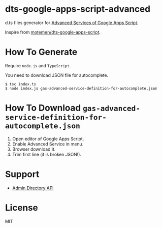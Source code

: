 dts-google-apps-script-advanced
====

d.ts files generator for [Advanced Services of Google Apps Script](https://developers.google.com/apps-script/guides/services/advanced).

Inspire from [motemen/dts-google-apps-script](https://github.com/motemen/dts-google-apps-script).

# How To Generate

Require `node.js` and `TypeScript`.

You need to download JSON file for autocomplete.

```console
$ tsc index.ts
$ node index.js gas-advanced-service-definition-for-autocomplete.json
```

# How To Download `gas-advanced-service-definition-for-autocomplete.json`

1. Open editor of Google Apps Script.
1. Enable Advanced Service in menu.
1. Browser download it.
1. Trim first line (it is broken JSON!).

# Support

- [Admin Directory API](https://developers.google.com/admin-sdk/directory/v1/reference/)

# License

MIT
